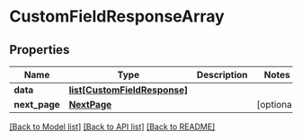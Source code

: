 # CustomFieldResponseArray

## Properties
Name | Type | Description | Notes
------------ | ------------- | ------------- | -------------
**data** | [**list[CustomFieldResponse]**](CustomFieldResponse.md) |  | 
**next_page** | [**NextPage**](NextPage.md) |  | [optional] 

[[Back to Model list]](../README.md#documentation-for-models) [[Back to API list]](../README.md#documentation-for-api-endpoints) [[Back to README]](../README.md)


